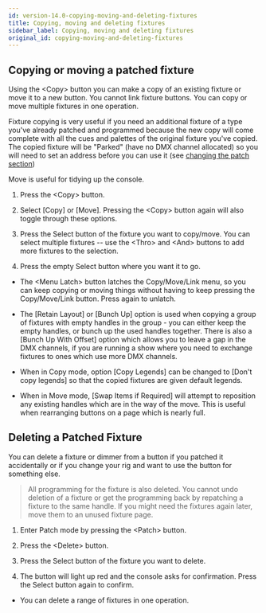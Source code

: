 ```yaml
---
id: version-14.0-copying-moving-and-deleting-fixtures
title: Copying, moving and deleting fixtures
sidebar_label: Copying, moving and deleting fixtures
original_id: copying-moving-and-deleting-fixtures
---
```


Copying or moving a patched fixture
-----------------------------------

Using the \<Copy\> button you can make a copy of an existing fixture or
move it to a new button. You cannot link fixture buttons. You can copy
or move multiple fixtures in one operation.

Fixture copying is very useful if you need an additional fixture of a
type you've already patched and programmed because the new copy will
come complete with all the cues and palettes of the original fixture
you've copied. The copied fixture will be "Parked" (have no DMX channel
allocated) so you will need to set an address before you can use it (see
[changing the patch section](./changing-the-patch.md))

Move is useful for tidying up the console.

1. Press the \<Copy\> button.

2. Select \[Copy\] or \[Move\]. Pressing the \<Copy\> button again will
also toggle through these options.

3. Press the Select button of the fixture you want to copy/move. You
can select multiple fixtures -- use the \<Thro\> and \<And\> buttons to
add more fixtures to the selection.

4. Press the empty Select button where you want it to go.

-   The \<Menu Latch\> button latches the Copy/Move/Link menu, so you
    can keep copying or moving things without having to keep pressing
    the Copy/Move/Link button. Press again to unlatch.

-   The \[Retain Layout\] or \[Bunch Up\] option is used when copying a
    group of fixtures with empty handles in the group - you can either
    keep the empty handles, or bunch up the used handles together. There
    is also a \[Bunch Up With Offset\] option which allows you to leave
    a gap in the DMX channels, if you are running a show where you need
    to exchange fixtures to ones which use more DMX channels.

-   When in Copy mode, option \[Copy Legends\] can be changed to \[Don't
    copy legends\] so that the copied fixtures are given default
    legends.

-   When in Move mode, \[Swap Items if Required\] will attempt to
    reposition any existing handles which are in the way of the move.
    This is useful when rearranging buttons on a page which is nearly
    full.

Deleting a Patched Fixture
--------------------------

You can delete a fixture or dimmer from a button if you patched it
accidentally or if you change your rig and want to use the button for
something else.

> All programming for the fixture is also deleted. You cannot undo deletion of a fixture or get the programming back by repatching a fixture to the same handle. If you might need the fixtures again later, move them to an unused fixture page.

1. Enter Patch mode by pressing the \<Patch\> button.

2. Press the \<Delete\> button.

3. Press the Select button of the fixture you want to delete.

4. The button will light up red and the console asks for confirmation.
Press the Select button again to confirm.

-   You can delete a range of fixtures in one operation.
